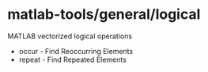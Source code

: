 matlab-tools/general/logical
============

MATLAB vectorized logical operations

<ul>
<li> occur - Find Reoccurring Elements
<li> repeat - Find Repeated Elements
</ul>
